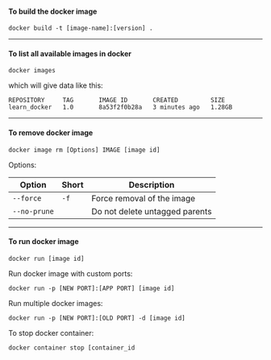 #### To build the docker image

```
docker build -t [image-name]:[version] .
```
---

#### To list all available images in docker

```
docker images
```

which will give data like this:
```
REPOSITORY     TAG       IMAGE ID       CREATED         SIZE
learn_docker   1.0       8a53f2f0b28a   3 minutes ago   1.28GB
```
---

#### To remove docker image

```
docker image rm [Options] IMAGE [image id]
```

Options:

| Option  | Short | Description |
| ------------- | ------------- | ------------- |
| `--force` | `-f` | Force removal of the image  |
| `--no-prune` |  | Do not delete untagged parents  |

---

#### To run docker image

```
docker run [image id]
```

Run docker image with custom ports:
```
docker run -p [NEW PORT]:[APP PORT] [image id]
```

Run multiple docker images:
```
docker run -p [NEW PORT]:[OLD PORT] -d [image id]
```

To stop docker container:
```
docker container stop [container_id
```
